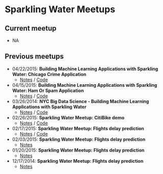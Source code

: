 # Sparkling Water Meetups

## Current meetup
  * NA
  
## Previous meetups
  * 04/22/2015: **Building Machine Learning Applications with Sparkling Water: Chicago Crime Application**
    - [Notes](Meetup20150422.md) / [Code](Meetup20150422.script.scala)
  * 04/15/2015: **Building Machine Learning Applications with Sparkling Water: Ham Or Spam Application**
    - [Notes](Meetup20150415.md) / [Code](Meetup20150415.script.scala)
  * 03/26/2014: **NYC Big Data Science - Building Machine Learning Applications with Sparkling Water**
    - [Notes](Meetup20150326.md) / [Code](Meetup20150326.script.scala)
  * 02/26/2015: **Sparkling Water Meetup: CitiBike demo** 
    - [Notes](Meetup20150226.md) / [Code](Meetup20150226.script.scala)  
  * 02/17/2015: **Sparkling Water Meetup: Flights delay prediction**
    - [Notes](Meetup20150217.md) / [Code](Meetup20150217.script.scala)  
  * 02/03/2015: **Sparkling Water Meetup: Flights delay prediction**
    - [Notes](Meetup20150203.md)
  * 01/20/2015: **Sparkling Water Meetup: Flights delay prediction**
    - [Notes](Meetup20150120.md)
  * 12/17/2014: **Sparkling Water Meetup: Flights delay prediction**
    - [Notes](Meetup20141217.md)
    
